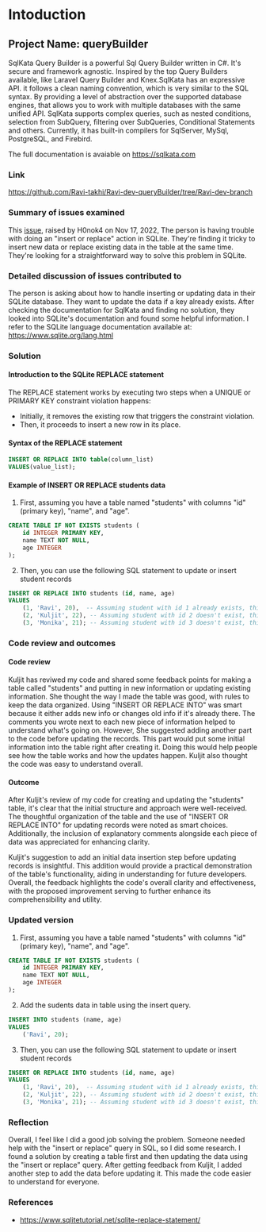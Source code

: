# Intoduction
## Project Name: queryBuilder
SqlKata Query Builder is a powerful Sql Query Builder written in C#. It's secure and framework agnostic. Inspired by the top Query Builders available, like Laravel Query Builder and Knex.SqlKata has an expressive API. it follows a clean naming convention, which is very similar to the SQL syntax. By providing a level of abstraction over the supported database engines, that allows you to work with multiple databases with the same unified API. SqlKata supports complex queries, such as nested conditions, selection from SubQuery, filtering over SubQueries, Conditional Statements and others. Currently, it has built-in compilers for SqlServer, MySql, PostgreSQL, and Firebird.

The full documentation is avaiable on https://sqlkata.com
### Link
https://github.com/Ravi-takhi/Ravi-dev-queryBuilder/tree/Ravi-dev-branch
### Summary of issues examined
This [issue](https://github.com/sqlkata/querybuilder/issues/641), raised by H0nok4 on Nov 17, 2022, The person is having trouble with doing an "insert or replace" action in SQLite. They're finding it tricky to insert new data or replace existing data in the table at the same time. They're looking for a straightforward way to solve this problem in SQLite.
### Detailed discussion of issues contributed to
The person is asking about how to handle inserting or updating data in their SQLite database. They want to update the data if a key already exists. After checking the documentation for SqlKata and finding no solution, they looked into SQLite's documentation and found some helpful information. I refer to the SQLite language documentation available at: https://www.sqlite.org/lang.html
### Solution
#### Introduction to the SQLite REPLACE statement
The REPLACE statement works by executing two steps when a UNIQUE or PRIMARY KEY constraint violation happens:
* Initially, it removes the existing row that triggers the constraint violation.
* Then, it proceeds to insert a new row in its place.
#### Syntax of the REPLACE statement
``` sql
INSERT OR REPLACE INTO table(column_list)
VALUES(value_list);
```
#### Example of INSERT OR REPLACE students data
1. First, assuming you have a table named "students" with columns "id" (primary key), "name", and "age".
``` sql
CREATE TABLE IF NOT EXISTS students (
    id INTEGER PRIMARY KEY,
    name TEXT NOT NULL,
    age INTEGER
);
```
2. Then, you can use the following SQL statement to update or insert student records
``` sql
INSERT OR REPLACE INTO students (id, name, age)
VALUES 
    (1, 'Ravi', 20),  -- Assuming student with id 1 already exists, this will update Ravi's record
    (2, 'Kuljit', 22), -- Assuming student with id 2 doesn't exist, this will insert a new record for Kuljit
    (3, 'Monika', 21); -- Assuming student with id 3 doesn't exist, this will insert a new record for Monika
```
### Code review and outcomes
#### Code review
Kuljit has reviwed my code and shared some feedback points for making a table called "students" and putting in new information or updating existing information. She thought the way I made the table was good, with rules to keep the data organized. Using "INSERT OR REPLACE INTO" was smart because it either adds new info or changes old info if it's already there. The comments you wrote next to each new piece of information helped to understand what's going on. However, She suggested adding another part to the code before updating the records. This part would put some initial information into the table right after creating it. Doing this would help people see how the table works and how the updates happen. Kuljit also thought the code was easy to understand overall.
#### Outcome
After Kuljit's review of my code for creating and updating the "students" table, it's clear that the initial structure and approach were well-received. The thoughtful organization of the table and the use of "INSERT OR REPLACE INTO" for updating records were noted as smart choices. Additionally, the inclusion of explanatory comments alongside each piece of data was appreciated for enhancing clarity.

Kuljit's suggestion to add an initial data insertion step before updating records is insightful. This addition would provide a practical demonstration of the table's functionality, aiding in understanding for future developers. Overall, the feedback highlights the code's overall clarity and effectiveness, with the proposed improvement serving to further enhance its comprehensibility and utility.
### Updated version
1. First, assuming you have a table named "students" with columns "id" (primary key), "name", and "age".
``` sql
CREATE TABLE IF NOT EXISTS students (
    id INTEGER PRIMARY KEY,
    name TEXT NOT NULL,
    age INTEGER
);
```
2. Add the sudents data in table using the insert query.
```sql
INSERT INTO students (name, age)
VALUES 
    ('Ravi', 20);

```
3. Then, you can use the following SQL statement to update or insert student records
``` sql
INSERT OR REPLACE INTO students (id, name, age)
VALUES 
    (1, 'Ravi', 20),  -- Assuming student with id 1 already exists, this will update Ravi's record
    (2, 'Kuljit', 22), -- Assuming student with id 2 doesn't exist, this will insert a new record for Kuljit
    (3, 'Monika', 21); -- Assuming student with id 3 doesn't exist, this will insert a new record for Monika
```
### Reflection
Overall, I feel like I did a good job solving the problem. Someone needed help with the "insert or replace" query in SQL, so I did some research. I found a solution by creating a table first and then updating the data using the "insert or replace" query. After getting feedback from Kuljit, I added another step to add the data before updating it. This made the code easier to understand for everyone.
### References
* https://www.sqlitetutorial.net/sqlite-replace-statement/
